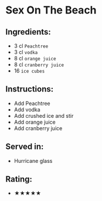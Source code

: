 # Sex On The Beach

## Ingredients:
- 3 cl `Peachtree`
- 3 cl `vodka`
- 8 cl `orange juice` <!-- - 6 cl `orange juice` -->
- 8 cl `cranberry juice` <!-- - 6 cl `cranberry juice` -->
- 16 `ice cubes` <!-- - 8 `ice cubes` -->

## Instructions:
- Add Peachtree
- Add vodka
- Add crushed ice and stir <!-- - Add ice cubes and stir -->
- Add orange juice
- Add cranberry juice

## Served in:
- Hurricane glass <!-- - Highball glass -->

## Rating:
- ★★★★★